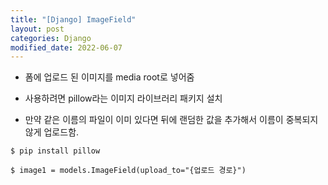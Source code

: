```yaml
---
title: "[Django] ImageField"
layout: post
categories: Django
modified_date: 2022-06-07
--- 
```


- 폼에 업로드 된 이미지를 media root로 넣어줌

- 사용하려면 pillow라는 이미지 라이브러리 패키지 설치

- 만약 같은 이름의 파일이 이미 있다면 뒤에 랜덤한 값을 추가해서 이름이 중복되지 않게 업로드함.

``` terminal
$ pip install pillow 
```

``` terminal
$ image1 = models.ImageField(upload_to="{업로드 경로}")
```
